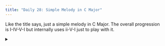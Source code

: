 ```yaml
---
title: "Daily 28: Simple Melody in C Major"
---
```


Like the title says, just a simple melody in C Major. The overall progression is I-IV-V-I
but internally uses ii-V-I just to play with it.

<details>
<summary>
<div id="paper">
</div>
<div id="audio"></div>
</summary>
<p>Click anywhere on the score to see the ABC notation of this and even edit it yourself.</p>
<textarea autocomplete="off" id="score" oninput="render()" class="abcscore" rows=20>
L: 1/8
K: C treble
Q: 1/4=90
M: 4/4
%%MIDI voice instrument=30
ed- dc ed- dc | ed- d[c,e,g,] [c,e,g,]4 |
gd- d_b, ed- dc | fa,- a,[f,a,c,] [f,a,c,]4 |
ae- eb, da,- a,^f, | g,b,- b,[g,,b,d,f,] [g,,b,d,f,]4 |
f,d a,b, g,d b,c | _b,g de cg ef |
ca e,^f, d,a, fg | [f,a,c]2 [e,g,b,d]2 [g,,b,d,f,]2  [c,e,g,b,]2 | [c,e,g,b,]8 |]
</textarea>
</details>

<!--<textarea autocomplete="off" id="score" oninput="render()" class="abcscore" rows=20>
L: 1/4
K: C treble
Q: 1/4=90
M: 4/4
c2- c z | c/2 c- c2 | c2- c z | c/2 c- c2 |
(3e,/2f,/2g,/2  (3f,/2g,/2a,/2 (3g,/2a,/2b,/2 a,/2 b, | 
c2- c z | c/2 c- c2 | c2- c z | c/2 c- c2 |
</textarea>-->


<script type="text/javascript" src="/scripts/abcjs_basic_5.11.0-min.js"></script>
<script type="text/javascript" src="/scripts/abc_post.js"></script>
<link rel="stylesheet" href="/css/abcjs-audio.css"/>
